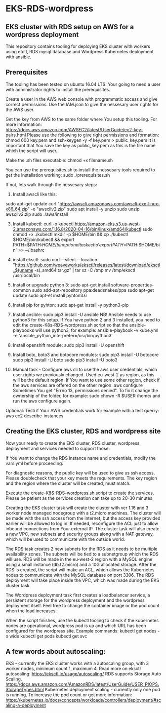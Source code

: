 # EKS-RDS-wordpress
EKS cluster with RDS setup on AWS for a wordpress deployment
--------------------------------------------------------------
This repository contains tooling for deploying EKS cluster with workers using
etctl, RDS mysql database and Wordpress Kubernetes deployment with ansible.

Prerequisites
---------------

The tooling has been tested on ubuntu 16.04 LTS. Your going to need a user
with administrator rights to install the prerequisites.

Create a user in the AWS web console with programmatic access and give correct permissions.
Use the IAM.json to give the nessesary user rights for the AWS user.

Get the key from AWS to the same folder where You setup this tooling.
For more information: https://docs.aws.amazon.com/AWSEC2/latest/UserGuide/ec2-key-pairs.html
Please use the following to give right permissions and formation: chmod 600 key.pem and ssh-keygen -y -f key.pem > public_key.pem
It is important that You save the key as public_key.pem as this is the file
name which the script will user.

Make the .sh files executable: chmod +x filename.sh

You can use the prerequisites.sh to install the nessesary tools required to
get the installation working: sudo ./prerequisites.sh

If not, lets walk through the nessesary steps:

1. Install awscli like this:

sudo apt-get update
curl "https://awscli.amazonaws.com/awscli-exe-linux-x86_64.zip" -o "awscliv2.zip"
sudo apt install -y unzip
sudo unzip awscliv2.zip
sudo ./aws/install

3. Install kubectl:
        curl -o kubectl https://amazon-eks.s3.us-west-2.amazonaws.com/1.16.8/2020-04-16/bin/linux/amd64/kubectl
        sudo chmod +x ./kubectl
        mkdir -p $HOME/bin && cp ./kubectl $HOME/bin/kubectl && export PATH=$PATH:$HOME/bin
optional task
        echo 'export PATH=$PATH:$HOME/bin' >> ~/.bashrc

4. install eksctl:
        sudo curl --silent --location "https://github.com/weaveworks/eksctl/releases/latest/download/eksctl_$(uname -s)_amd64.tar.gz" | tar xz -C /tmp
        mv /tmp/eksctl /usr/local/bin

5. Install or upgrade python 3:
        sudo apt-get install software-properties-common
        sudo add-apt-repository ppa:deadsnakes/ppa
        sudo apt-get update
        sudo apt-et install pyhton3.6

6. Install pip for pyhton:
        sudo apt-get install -y python3-pip

7. Install ansible:
        sudo pip3 install -U ansible
NB! Ansible needs to use python3 for this setup. If You have python 2 and 3 installed, you need to edit the create-K8s-RDS-wordpress.sh script so that the ansible-playbooks will use python3, for example: 
ansible-playbook -v kube.yml -e 'ansible_python_interpreter=/usr/bin/python3'

8. Install openshift module:
        sudo pip3 install -U openshift

9. Install boto, boto3 and botocore modules:
        sudo pip3 install -U botocore
        sudo pip3 install -U boto
        sudo pip3 install -U boto3

10. Manual task - Configure aws cli to use the aws user credentials, which user rights we
previously changed. Used eu-west-2 as region, as this will be the default
region. If You want to use some other region, check if the aws services are
offered on the other region.
        aws configure
Sometimes You get "Errno 13, permissions denied". To fix it change the ownership of the folder, for example:  sudo chown -R $USER /home/ and run the aws configure again.

Optional:
Testi if Your AWS credentials work for example with a test querry: aws ec2 describe-instances

Creating the EKS cluster, RDS and wordpress site
--------------------------------------------------

Now your ready to create the EKS cluster, RDS cluster, wordpress deployment
and services needed to support those.

If You want to change the RDS instance name and credentials, modify the
vars.yml before proceeding.

For diagnostic reasons, the public key will be used to give us ssh access.
Please doublecheck that your key meets the requirements. The key region and
the region where the cluster will be created, must match.

Execute the create-K8S-RDS-wordpress.sh script to create the services.
Please be patient as the services creation can take up to 20-30 minutes.

Creating the EKS cluster task will create the cluster with ver 1.16 and 3 worker node managed nodegroup with a t2.micro machines.
The cluster will be made with the ssh access from the internet, but the access key provided earlier will be allowed to log in.
If needed, reconfigure the ACL just to allow inbound connections from Your external IP.
The cluster task will also create a new VPC, new subnets and security groups along with a NAT gateway, which will be used to communicate with the outside world. 

The RDS task creates 2 new subnets for the RDS as it needs to be multiple availability zones. The subnets will be tied to a subnetgroup which the RDS will use. RDS will be made in the eu-west-2 region with a MySQL engine using a small instance (db.t2.micro) and a 10G allocated storage. After the RDS is created, the script will make an ACL, which allows the Kubernetes nodes to communicate with the MySQL database on port 3306. The RDS deployment will take place inside the VPC, which was made during the EKS cluster task.

The Wordpress deployment task first creates a loadbalancer service, a persistent storage for the wordpress deployment and the wordpress deployment itself. Feel free to change the container image or the pod count when the load increases.

When the script finishes, use the kubectl tooling to check if the kubernetes
nodes are operational, wordpress pod is up and which URL has been configured
for the wordpress site.
Example commands: kubectl get nodes -o wide
                  kubectl get pods
                  kubectl get svc
                  
A few words about autoscaling:
-------------------------------
EKS - currently the EKS cluster works with a autoscaling group, with 3 worker nodes, minimum count 1, maximum 4.
Read more on eksctl autoscaling: https://eksctl.io/usage/autoscaling/
RDS supports Storage Auto Scaling. https://docs.aws.amazon.com/AmazonRDS/latest/UserGuide/USER_PIOPS.StorageTypes.html
Kubernetes deployment scaling - currently only one pod is running. To increase the pod count or get more information: https://kubernetes.io/docs/concepts/workloads/controllers/deployment/#scaling-a-deployment



